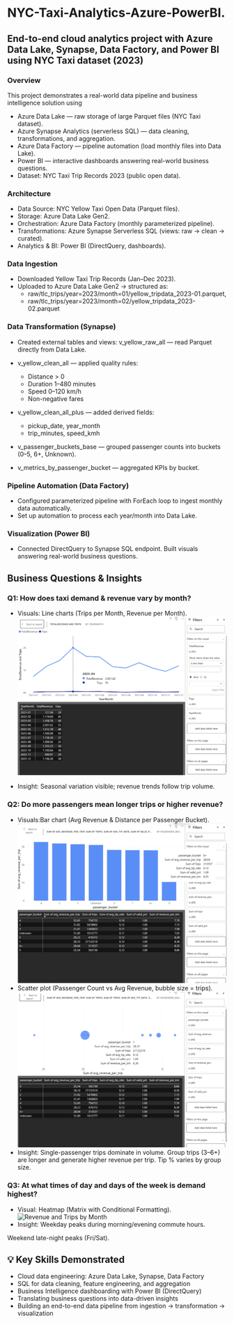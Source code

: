 # NYC-Taxi-Analytics-Azure-PowerBI.
## End-to-end cloud analytics project with Azure Data Lake, Synapse, Data Factory, and Power BI using NYC Taxi dataset (2023)

### Overview
This project demonstrates a real-world data pipeline and business intelligence solution using
* Azure Data Lake — raw storage of large Parquet files (NYC Taxi dataset).
* Azure Synapse Analytics (serverless SQL) — data cleaning, transformations, and aggregation.
* Azure Data Factory — pipeline automation (load monthly files into Data Lake).
* Power BI — interactive dashboards answering real-world business questions.
* Dataset: NYC Taxi Trip Records 2023 (public open data).

### Architecture

* Data Source: NYC Yellow Taxi Open Data (Parquet files).
* Storage: Azure Data Lake Gen2.
* Orchestration: Azure Data Factory (monthly parameterized pipeline).
* Transformations: Azure Synapse Serverless SQL (views: raw → clean → curated).
* Analytics & BI: Power BI (DirectQuery, dashboards).

### Data Ingestion

* Downloaded Yellow Taxi Trip Records (Jan–Dec 2023).
* Uploaded to Azure Data Lake Gen2 → structured as:
  * raw/tlc_trips/year=2023/month=01/yellow_tripdata_2023-01.parquet, 
  * raw/tlc_trips/year=2023/month=02/yellow_tripdata_2023-02.parquet

### Data Transformation (Synapse)

* Created external tables and views: v_yellow_raw_all — read Parquet directly from Data Lake.

* v_yellow_clean_all — applied quality rules:
   * Distance > 0
   * Duration 1–480 minutes
   * Speed 0–120 km/h
   * Non-negative fares

* v_yellow_clean_all_plus — added derived fields:
  * pickup_date, year_month
  * trip_minutes, speed_kmh

* v_passenger_buckets_base — grouped passenger counts into buckets (0–5, 6+, Unknown).
* v_metrics_by_passenger_bucket — aggregated KPIs by bucket.

### Pipeline Automation (Data Factory)
* Configured parameterized pipeline with ForEach loop to ingest monthly data automatically.
* Set up automation to process each year/month into Data Lake.

### Visualization (Power BI)
* Connected DirectQuery to Synapse SQL endpoint. Built visuals answering real-world business questions.


## Business Questions & Insights
### Q1: How does taxi demand & revenue vary by month?
   * Visuals: Line charts (Trips per Month, Revenue per Month). ![Revenue and Trips by Month](Visuals/Revenue_trips_months.png)

   * Insight:
     Seasonal variation visible; revenue trends follow trip volume.

### Q2: Do more passengers mean longer trips or higher revenue?

  * Visuals:Bar chart (Avg Revenue & Distance per Passenger Bucket).![Revenue and Trips by Month](Visuals/passenger_revenue_analysis.png)
  * Scatter plot (Passenger Count vs Avg Revenue, bubble size = trips). ![Revenue and Trips by Month](Visuals/passenger_revenue_analysis_scatter.png)
  * Insight:
    Single-passenger trips dominate in volume.
    Group trips (3–6+) are longer and generate higher revenue per trip.
    Tip % varies by group size.


### Q3: At what times of day and days of the week is demand highest?
   * Visual: Heatmap (Matrix with Conditional Formatting). ![Revenue and Trips by Month](Visuals/highest_demand_day_time_scatter.png)
   * Insight:
    Weekday peaks during morning/evening commute hours.

Weekend late-night peaks (Fri/Sat).


## 💡 Key Skills Demonstrated
- Cloud data engineering: Azure Data Lake, Synapse, Data Factory  
- SQL for data cleaning, feature engineering, and aggregation  
- Business Intelligence dashboarding with Power BI (DirectQuery)  
- Translating business questions into data-driven insights  
- Building an end-to-end data pipeline from ingestion → transformation → visualization  

